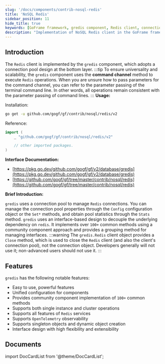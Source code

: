 ```yaml
---
slug: '/docs/components/contrib-nosql-redis'
title: 'NoSQL Redis'
sidebar_position: 11
hide_title: true
keywords: [GoFrame framework, gredis component, Redis client, connection pool design, command channel, Redis operations, GoFrame documentation, interface design, NoSQL Redis, community component]
description: "Implementation of NoSQL Redis client in the GoFrame framework, mainly through the gredis component for Redis operations, using connection pool design and command channel method, ensuring the component's universality and scalability. This article provides installation and reference guidelines, emphasizing gredis's notable features and linking to the relevant interface documentation. Developers can implement over 100 common methods through community components and support various advanced features, including cluster operations."
---
```


## Introduction

The `Redis` client is implemented by the `gredis` component, which adopts a connection pool design at the bottom layer. 
:::tip
To ensure universality and scalability, the `gredis` component uses the **command channel** method to execute `Redis` operations. When you are unsure how to pass parameters for the command channel, you can refer to the parameter passing of the terminal command line. In other words, all operations remain consistent with the parameter passing of command lines.
:::
**Usage:**

Installation:

```bash
go get -u github.com/gogf/gf/contrib/nosql/redis/v2
```

Reference:

```go
import (
    _ "github.com/gogf/gf/contrib/nosql/redis/v2"

    // other imported packages.
)
```

**Interface Documentation:**

- [https://pkg.go.dev/github.com/gogf/gf/v2/database/gredis](https://pkg.go.dev/github.com/gogf/gf/v2/database/gredis)
- [https://github.com/gogf/gf/tree/master/contrib/nosql/redis](https://github.com/gogf/gf/tree/master/contrib/nosql/redis)

**Brief Introduction:**

`gredis` uses a connection pool to manage `Redis` connections. You can manage the connection pool properties through the `Config` configuration object or the `Set*` methods, and obtain pool statistics through the `Stats` method. `gredis` uses an interface-based design to decouple the underlying dependency on `redis`. It implements over `100+` common methods using a community component approach and provides a grouping method for managing interfaces.
:::warning
The `gredis.Redis` client object provides a `Close` method, which is used to close the `Redis` client (and also the client's connection pool), not the connection object. Developers generally will not use it; non-advanced users should not use it.
:::

## Features

`gredis` has the following notable features:

- Easy to use, powerful features
- Unified configuration for components
- Provides community component implementation of `100+` common methods
- Supports both single instance and cluster operations
- Supports all features of `Redis` services
- Supports `OpenTelemetry` observability
- Supports singleton objects and dynamic object creation
- Interface design with high flexibility and extensibility

## Documents
import DocCardList from '@theme/DocCardList';

<DocCardList />